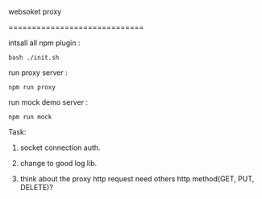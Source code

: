 websoket proxy

=============================

intsall all npm plugin :

	bash ./init.sh

run proxy server : 

	npm run proxy

run mock demo server :

	npm run mock


Task:

1. socket connection auth.

2. change to good log lib.

3. think about the proxy http request need others http method(GET, PUT, DELETE)?
